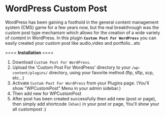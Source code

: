 # WordPress Custom Post
WordPress has been gaining a foothold in the general content management system (CMS) game for a few years now, but the real breakthrough was the custom post type mechanism which allows for the creation of a wide variety of content in WordPress.  In this plugin <code><b>Custom Post For WordPress</b></code> you can easily created your custom post like audio,video and portfolio...etc


==== <b>Installation </b>====

1. Download <code>Custom Post For WordPress</code>.
2. Upload the 'Custom Post For WordPress' directory to your <code>/wp-content/plugins/</code> directory, using your favorite method (ftp, sftp, scp, etc...)
3. Activate <code>Custom Post For WordPress</code> from your Plugins page. (You'll show "WPCustomPost" Menu in your admin sidebar.)
4. Then add new for WPCustomPost
5. After post has been created successfully then add new (post or page), then simply add shortcode <code>[khan]</code> in your post or page, You'll show your all custompost :)

